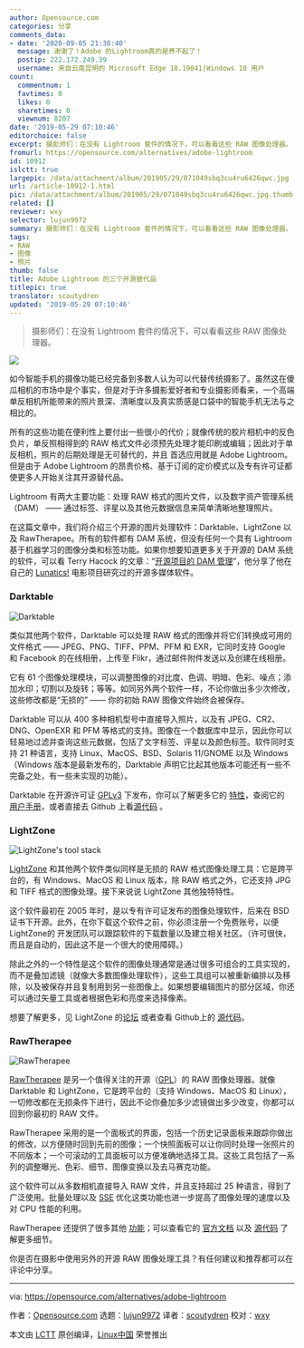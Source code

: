 ```yaml
---
author: Opensource.com
categories: 分享
comments_data:
- date: '2020-09-05 21:38:40'
  message: 谢谢了！Adobe 的Lightroom真的是养不起了！
  postip: 222.172.249.39
  username: 来自云南昆明的 Microsoft Edge 18.19041|Windows 10 用户
count:
  commentnum: 1
  favtimes: 0
  likes: 0
  sharetimes: 0
  viewnum: 8207
date: '2019-05-29 07:10:46'
editorchoice: false
excerpt: 摄影师们：在没有 Lightroom 套件的情况下，可以看看这些 RAW 图像处理器。
fromurl: https://opensource.com/alternatives/adobe-lightroom
id: 10912
islctt: true
largepic: /data/attachment/album/201905/29/071049sbq3cu4ru6426qwc.jpg
url: /article-10912-1.html
pic: /data/attachment/album/201905/29/071049sbq3cu4ru6426qwc.jpg.thumb.jpg
related: []
reviewer: wxy
selector: lujun9972
summary: 摄影师们：在没有 Lightroom 套件的情况下，可以看看这些 RAW 图像处理器。
tags:
- RAW
- 图像
- 照片
thumb: false
title: Adobe Lightroom 的三个开源替代品
titlepic: true
translator: scoutydren
updated: '2019-05-29 07:10:46'
---
```



> 
> 摄影师们：在没有 Lightroom 套件的情况下，可以看看这些 RAW 图像处理器。
> 
> 
> 


![](/data/attachment/album/201905/29/071049sbq3cu4ru6426qwc.jpg)


如今智能手机的摄像功能已经完备到多数人认为可以代替传统摄影了。虽然这在傻瓜相机的市场中是个事实，但是对于许多摄影爱好者和专业摄影师看来，一个高端单反相机所能带来的照片景深、清晰度以及真实质感是口袋中的智能手机无法与之相比的。


所有的这些功能在便利性上要付出一些很小的代价；就像传统的胶片相机中的反色负片，单反照相得到的 RAW 格式文件必须预先处理才能印刷或编辑；因此对于单反相机，照片的后期处理是无可替代的，并且 首选应用就是 Adobe Lightroom。但是由于 Adobe Lightroom 的昂贵价格、基于订阅的定价模式以及专有许可证都使更多人开始关注其开源替代品。


Lightroom 有两大主要功能：处理 RAW 格式的图片文件，以及数字资产管理系统（DAM） —— 通过标签、评星以及其他元数据信息来简单清晰地整理照片。


在这篇文章中，我们将介绍三个开源的图片处理软件：Darktable、LightZone 以及 RawTherapee。所有的软件都有 DAM 系统，但没有任何一个具有 Lightroom 基于机器学习的图像分类和标签功能。如果你想要知道更多关于开源的 DAM 系统的软件，可以看 Terry Hacock 的文章：“[开源项目的 DAM 管理](https://opensource.com/article/18/3/movie-open-source-software)”，他分享了他在自己的 [Lunatics!](http://lunatics.tv/) 电影项目研究过的开源多媒体软件。


### Darktable


![Darktable](/data/attachment/album/201905/29/071050vapmrz3cn6m4t6pg.jpg)


类似其他两个软件，Darktable 可以处理 RAW 格式的图像并将它们转换成可用的文件格式 —— JPEG、PNG、TIFF、PPM、PFM 和 EXR，它同时支持 Google 和 Facebook 的在线相册，上传至 Flikr，通过邮件附件发送以及创建在线相册。


它有 61 个图像处理模块，可以调整图像的对比度、色调、明暗、色彩、噪点；添加水印；切割以及旋转；等等。如同另外两个软件一样，不论你做出多少次修改，这些修改都是“无损的” —— 你的初始 RAW 图像文件始终会被保存。


Darktable 可以从 400 多种相机型号中直接导入照片，以及有 JPEG、CR2、DNG、OpenEXR 和 PFM 等格式的支持。图像在一个数据库中显示，因此你可以轻易地过滤并查询这些元数据，包括了文字标签、评星以及颜色标签。软件同时支持 21 种语言，支持 Linux、MacOS、BSD、Solaris 11/GNOME 以及 Windows（Windows 版本是最新发布的，Darktable 声明它比起其他版本可能还有一些不完备之处，有一些未实现的功能）。


Darktable 在开源许可证 [GPLv3](https://github.com/darktable-org/darktable/blob/master/LICENSE) 下发布，你可以了解更多它的 [特性](https://www.darktable.org/about/features/)，查阅它的 [用户手册](https://www.darktable.org/resources/)，或者直接去 Github 上看[源代码](https://github.com/darktable-org/darktable) 。


### LightZone


![LightZone's tool stack](/data/attachment/album/201905/29/071051zi6fz152z9p491i6.jpg)


[LightZone](http://www.lightzoneproject.org/) 和其他两个软件类似同样是无损的 RAW 格式图像处理工具：它是跨平台的，有 Windows、MacOS 和 Linux 版本，除 RAW 格式之外，它还支持 JPG 和 TIFF 格式的图像处理。接下来说说 LightZone 其他独特特性。


这个软件最初在 2005 年时，是以专有许可证发布的图像处理软件，后来在 BSD 证书下开源。此外，在你下载这个软件之前，你必须注册一个免费账号，以便 LightZone的 开发团队可以跟踪软件的下载数量以及建立相关社区。（许可很快，而且是自动的，因此这不是一个很大的使用障碍。）


除此之外的一个特性是这个软件的图像处理通常是通过很多可组合的工具实现的，而不是叠加滤镜（就像大多数图像处理软件），这些工具组可以被重新编排以及移除，以及被保存并且复制用到另一些图像上。如果想要编辑图片的部分区域，你还可以通过矢量工具或者根据色彩和亮度来选择像素。


想要了解更多，见 LightZone 的[论坛](http://www.lightzoneproject.org/Forum) 或者查看 Github上的 [源代码](https://github.com/ktgw0316/LightZone)。


### RawTherapee


![RawTherapee](/data/attachment/album/201905/29/071051m1lo6j020e12ez17.jpg)


[RawTherapee](http://rawtherapee.com/) 是另一个值得关注的开源（[GPL](https://github.com/Beep6581/RawTherapee/blob/dev/LICENSE.txt)）的 RAW 图像处理器。就像 Darktable 和 LightZone，它是跨平台的（支持 Windows、MacOS 和 Linux），一切修改都在无损条件下进行，因此不论你叠加多少滤镜做出多少改变，你都可以回到你最初的 RAW 文件。


RawTherapee 采用的是一个面板式的界面，包括一个历史记录面板来跟踪你做出的修改，以方便随时回到先前的图像；一个快照面板可以让你同时处理一张照片的不同版本；一个可滚动的工具面板可以方便准确地选择工具。这些工具包括了一系列的调整曝光、色彩、细节、图像变换以及去马赛克功能。


这个软件可以从多数相机直接导入 RAW 文件，并且支持超过 25 种语言，得到了广泛使用。批量处理以及 [SSE](https://en.wikipedia.org/wiki/Streaming_SIMD_Extensions) 优化这类功能也进一步提高了图像处理的速度以及对 CPU 性能的利用。


RawTherapee 还提供了很多其他 [功能](http://rawpedia.rawtherapee.com/Features)；可以查看它的 [官方文档](http://rawpedia.rawtherapee.com/Main_Page) 以及 [源代码](https://github.com/Beep6581/RawTherapee) 了解更多细节。


你是否在摄影中使用另外的开源 RAW 图像处理工具？有任何建议和推荐都可以在评论中分享。




---


via: <https://opensource.com/alternatives/adobe-lightroom>


作者：[Opensource.com](https://opensource.com) 选题：[lujun9972](https://github.com/lujun9972) 译者：[scoutydren](https://github.com/scoutydren) 校对：[wxy](https://github.com/wxy)


本文由 [LCTT](https://github.com/LCTT/TranslateProject) 原创编译，[Linux中国](https://linux.cn/) 荣誉推出